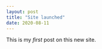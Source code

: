 ```yaml
---
layout: post
title: "Site launched"
date: 2020-08-11
---
```


This is my _first_ post on this new site.
